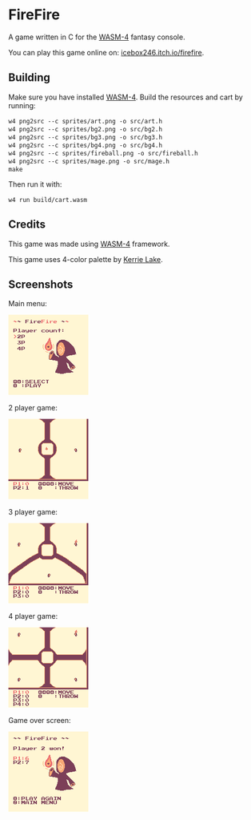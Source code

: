 # FireFire

A game written in C for the [WASM-4](https://wasm4.org) fantasy console.

You can play this game online on: [icebox246.itch.io/firefire](https://icebox246.itch.io/firefire).

## Building

Make sure you have installed [WASM-4](https://wasm4.org/docs/getting-started/setup).
Build the resources and cart by running:

```shell
w4 png2src --c sprites/art.png -o src/art.h
w4 png2src --c sprites/bg2.png -o src/bg2.h
w4 png2src --c sprites/bg3.png -o src/bg3.h
w4 png2src --c sprites/bg4.png -o src/bg4.h
w4 png2src --c sprites/fireball.png -o src/fireball.h
w4 png2src --c sprites/mage.png -o src/mage.h
make
```

Then run it with:

```shell
w4 run build/cart.wasm
```

## Credits

This game was made using [WASM-4](https://wasm4.org) framework.

This game uses 4-color palette by [Kerrie Lake](https://lospec.com/palette-list/ice-cream-gb).

## Screenshots

Main menu:

![menu](screenshots/menu.png)

2 player game:

![2p](screenshots/2p.png)

3 player game:

![3p](screenshots/3p.png)

4 player game:

![4p](screenshots/4p.png)

Game over screen:

![gameover](screenshots/gameover.png)
